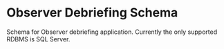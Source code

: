 Observer Debriefing Schema
=================

Schema for Observer debriefing application.
Currently the only supported RDBMS is SQL Server.
